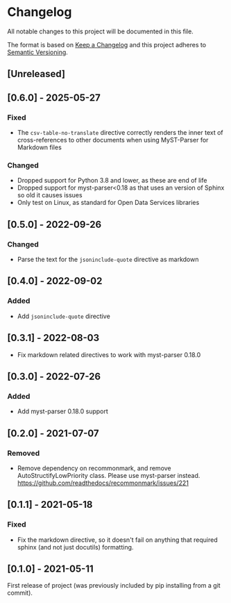 # Changelog
All notable changes to this project will be documented in this file.

The format is based on [Keep a Changelog](http://keepachangelog.com/en/1.0.0/)
and this project adheres to [Semantic Versioning](http://semver.org/spec/v2.0.0.html).

## [Unreleased]

## [0.6.0] - 2025-05-27

### Fixed

- The `csv-table-no-translate` directive correctly renders the inner text of cross-references to other documents when using MyST-Parser for Markdown files

### Changed

- Dropped support for Python 3.8 and lower, as these are end of life
- Dropped support for myst-parser<0.18 as that uses an version of Sphinx so old it causes issues
- Only test on Linux, as standard for Open Data Services libraries

## [0.5.0] - 2022-09-26

### Changed

- Parse the text for the `jsoninclude-quote` directive as markdown

## [0.4.0] - 2022-09-02

### Added

- Add `jsoninclude-quote` directive

## [0.3.1] - 2022-08-03

- Fix markdown related directives to work with myst-parser 0.18.0

## [0.3.0] - 2022-07-26

### Added

- Add myst-parser 0.18.0 support

## [0.2.0] - 2021-07-07

### Removed

- Remove dependency on recommonmark, and remove AutoStructifyLowPriority class. Please use myst-parser instead. https://github.com/readthedocs/recommonmark/issues/221

## [0.1.1] - 2021-05-18

### Fixed

- Fix the markdown directive, so it doesn't fail on anything that required sphinx (and not just docutils) formatting.

## [0.1.0] - 2021-05-11

First release of project (was previously included by pip installing from a git commit).

